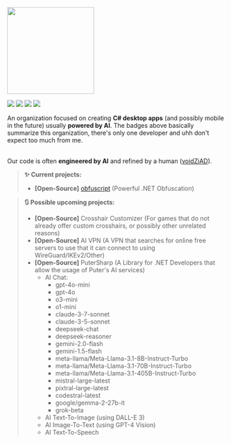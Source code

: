 <img src="https://github.com/user-attachments/assets/26a93cad-0229-497a-becf-44c0eeab02c3" alt="" width="200"/>

![](https://forthebadge.com/images/badges/you-didnt-ask-for-this.svg) ![](https://forthebadge.com/images/badges/it-works-no-idea-why.svg) ![](https://forthebadge.com/images/badges/approved-by-my-mom.svg) ![](https://forthebadge.com/images/badges/code-written-by-chatgpt-ai-ftw.svg)

An organization focused on creating **C# desktop apps** (and possibly mobile in the future) usually **powered by AI**. The badges above basically summarize this organization, there's only one developer and uhh don't expect too much from me.
<br>
<br>

Our code is often **engineered by AI** and refined by a human ([voidZiAD](https://github.com/voidZiAD)).

> **✨ Current projects:**
> 
> - **[Open-Source]** [obfuscript](https://github.com/mixrifyAI/obfuscript) (Powerful .NET Obfuscation)

> **🔃 Possible upcoming projects:**
>
> - **[Open-Source]** Crosshair Customizer (For games that do not already offer custom crosshairs, or possibly other unrelated reasons)
> - **[Open-Source]** AI VPN (A VPN that searches for online free servers to use that it can connect to using WireGuard/IKEv2/Other)
> - **[Open-Source]** PuterSharp (A Library for .NET Developers that allow the usage of Puter's AI services)
>   - AI Chat:
>     - gpt-4o-mini
>     - gpt-4o
>     - o3-mini
>     - o1-mini
>     - claude-3-7-sonnet
>     - claude-3-5-sonnet
>     - deepseek-chat
>     - deepseek-reasoner
>     - gemini-2.0-flash
>     - gemini-1.5-flash
>     - meta-llama/Meta-Llama-3.1-8B-Instruct-Turbo
>     - meta-llama/Meta-Llama-3.1-70B-Instruct-Turbo
>     - meta-llama/Meta-Llama-3.1-405B-Instruct-Turbo
>     - mistral-large-latest
>     - pixtral-large-latest
>     - codestral-latest
>     - google/gemma-2-27b-it
>     - grok-beta
>   - AI Text-To-Image (using DALL-E 3)
>   - AI Image-To-Text (using GPT-4 Vision)
>   - AI Text-To-Speech
